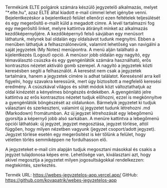 Termékünk ELTE polgárok számára készülő jegyzetelő alkalmazás, melyet "*.elte.hu", azaz ELTE által kiadott e-mail címmel lehet igénybe venni. Bejelentkezéskor a bejelentkező felület ellenőrzi ezen feltételek teljesülését és egy megerősítő e-mailt küld a megadott címre. A levél tartalmazni fog egy megerősítő linket, melyre kattintva átirányít minket az alkalmazás kezdőképernyőjére.
A kezdőképernyő felső sávjában egy menüsort láthatunk, melynek bal oldalán egy oldalsávot tudunk megnyitni. Ebben a menüben láthatjuk a felhasználónevünk, valamint lehetőség van navigálni a saját jegyzetek (My Notes) menüpontra. A menü alján található a kijelentkezés (Logout) opció.
A menüsor jobb oldalán egy nagyító, egy témaválasztó csúszka és egy gyengénlátók számára használható, erős kontrasztos nézetet aktiváló gomb szerepel.
A nagyító a jegyzetek közti keresésben segíti a felhasználót. A keresést nem csak a jegyzetek tartalmára, hanem a jegyzetek címére is adhat találatot. Keresésnél arra kell figyelni, hogy szavakra keressünk, mert úgy biztosított a megfelelő keresési eredmény.
A csúszkával világos és sötét módok közt változtathatjuk az oldal kinézetét a kényelmes böngészés érdekében. A gyengénlátó jelre kattintva az erős kontrasztos nézetet tudjuk előhozni, ezzel is megkönnyítve a gyengénlátók böngészését az oldalunkon.
Bármelyik jegyzetet ki tudjuk választani és szerkeszteni, valamint új jegyzetet tudunk létrehozni .md (Markodown) fromátumban. Az új jegyzet létrehozását egy lebegőmenü gyorsítja a képernyő jobb alsó sarkában. A menüre kattintva a lebegőmenü opciói láthatóak: új jegyzet, jegyzet megosztása, jegyzet törlése, attól függően, hogy milyen nézetben vagyunk (jegyzet csoport/adott jegyzet). Jegyzet törlése esetén egy megerősítést is kér tőlünk a felület, hogy véletlen törlés semmiképpen ne fordulhasson elő.

A jegyzeteket e-mail cím alapján tudjuk megosztani másokkal és csakis a jegyzet tulajdonosa képes erre. Lehetősége van, kiválasztani azt, hogy akivel megosztja a jegyzetet milyen jogosultságokkal rendelkezzen: megtekintés, szerkeztés.




Termék URL: https://webes-jegyzetelos-app.vercel.app/
GitHub: https://github.com/kovapatrik/webes-jegyzetelos-app



